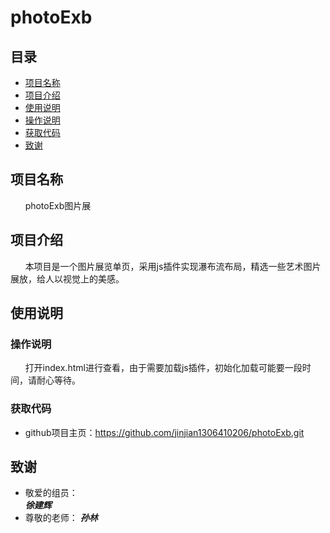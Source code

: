 # photoExb

## 目录 ##
* [项目名称](#项目名称)
* [项目介绍](#项目介绍)
* [使用说明](#使用说明)
 * [操作说明](#操作说明)
 * [获取代码](#获取代码)
* [致谢](#致谢)



<a name = "项目名称"></a>
## 项目名称 ##
&nbsp;&nbsp;&nbsp;&nbsp;&nbsp;&nbsp;photoExb图片展 </br>



<a name = "项目介绍"></a>
## 项目介绍 ##
&nbsp;&nbsp;&nbsp;&nbsp;&nbsp;&nbsp;本项目是一个图片展览单页，采用js插件实现瀑布流布局，精选一些艺术图片展放，给人以视觉上的美感。


<a name = "使用说明"></a>
## 使用说明 ##

<a name = "操作说明"></a>
### 操作说明 ###
&nbsp;&nbsp;&nbsp;&nbsp;&nbsp;&nbsp;打开index.html进行查看，由于需要加载js插件，初始化加载可能要一段时间，请耐心等待。


<a name = "获取代码"></a>
### 获取代码 ###
* github项目主页：<https://github.com/jinjian1306410206/photoExb.git>


<a name = "致谢"></a>
## 致谢 ##
* 敬爱的组员：  
***徐建辉***
* 尊敬的老师：
***孙林***
